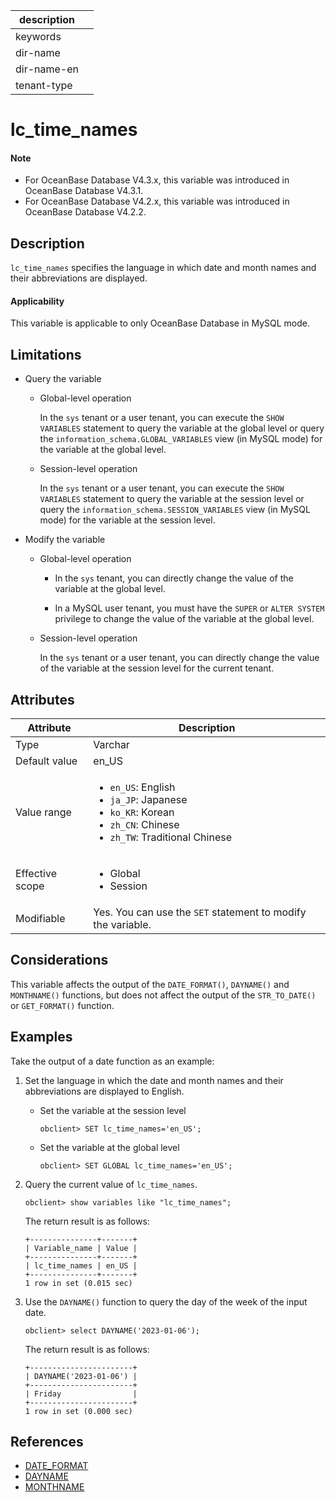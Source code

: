 | description ||
|---|---|
| keywords ||
| dir-name ||
| dir-name-en ||
| tenant-type ||

# lc_time_names

<main id="notice" type='explain'>
  <h4>Note</h4>
  <ul><li>For OceanBase Database V4.3.x, this variable was introduced in OceanBase Database V4.3.1. </li><li>For OceanBase Database V4.2.x, this variable was introduced in OceanBase Database V4.2.2. </li></ul>
</main>

## Description

`lc_time_names` specifies the language in which date and month names and their abbreviations are displayed.

<main id="notice">
  <h4>Applicability</h4>
    <p>This variable is applicable to only OceanBase Database in MySQL mode. </p>
</main>

## Limitations

* Query the variable

   * Global-level operation

      In the `sys` tenant or a user tenant, you can execute the `SHOW VARIABLES` statement to query the variable at the global level or query the `information_schema.GLOBAL_VARIABLES` view (in MySQL mode) for the variable at the global level.

   * Session-level operation

      In the `sys` tenant or a user tenant, you can execute the `SHOW VARIABLES` statement to query the variable at the session level or query the `information_schema.SESSION_VARIABLES` view (in MySQL mode) for the variable at the session level.

* Modify the variable

   * Global-level operation

      * In the `sys` tenant, you can directly change the value of the variable at the global level.

      * In a MySQL user tenant, you must have the `SUPER` or `ALTER SYSTEM` privilege to change the value of the variable at the global level.

   * Session-level operation

      In the `sys` tenant or a user tenant, you can directly change the value of the variable at the session level for the current tenant.

## Attributes

| **Attribute** | **Description** |
|---------|---------------|
| Type | Varchar |
| Default value | en_US |
| Value range | <ul><li>`en_US`: English  </li><li>`ja_JP`: Japanese </li><li>`ko_KR`: Korean </li><li>`zh_CN`: Chinese </li><li>`zh_TW`: Traditional Chinese </li></ul> |
| Effective scope | <ul><li>Global  </li><li>Session </li></ul> |
| Modifiable | Yes. You can use the `SET` statement to modify the variable.  |

## Considerations

This variable affects the output of the `DATE_FORMAT()`, `DAYNAME()` and `MONTHNAME()` functions, but does not affect the output of the `STR_TO_DATE()` or `GET_FORMAT()` function.

## Examples

Take the output of a date function as an example:

1. Set the language in which the date and month names and their abbreviations are displayed to English.

   * Set the variable at the session level

      ```shell
      obclient> SET lc_time_names='en_US';
      ```

   * Set the variable at the global level

      ```shell
      obclient> SET GLOBAL lc_time_names='en_US';
      ```

2. Query the current value of `lc_time_names`.

   ```sehll
   obclient> show variables like "lc_time_names";
   ```

   The return result is as follows:

   ```sehll
   +---------------+-------+
   | Variable_name | Value |
   +---------------+-------+
   | lc_time_names | en_US |
   +---------------+-------+
   1 row in set (0.015 sec)
   ```

3. Use the `DAYNAME()` function to query the day of the week of the input date.

   ```sehll
   obclient> select DAYNAME('2023-01-06');
   ```

   The return result is as follows:

   ```sehll
   +-----------------------+
   | DAYNAME('2023-01-06') |
   +-----------------------+
   | Friday                |
   +-----------------------+
   1 row in set (0.000 sec)
   ```

## References

* [DATE_FORMAT](../../../../700.reference/500.sql-reference/100.sql-syntax/200.common-tenant-of-mysql-mode/400.functions-of-mysql-mode/200.single-row-functions-of-mysql-mode/100.date-and-time-functions-of-mysql-mode/1000.date-format-of-mysql-mode.md)
* [DAYNAME](../../../../700.reference/500.sql-reference/100.sql-syntax/200.common-tenant-of-mysql-mode/400.functions-of-mysql-mode/200.single-row-functions-of-mysql-mode/100.date-and-time-functions-of-mysql-mode/6200.dayname-of-mysql-mode.md)
* [MONTHNAME](../../../../700.reference/500.sql-reference/100.sql-syntax/200.common-tenant-of-mysql-mode/400.functions-of-mysql-mode/200.single-row-functions-of-mysql-mode/100.date-and-time-functions-of-mysql-mode/2900.monthname-of-mysql-mode.md)

